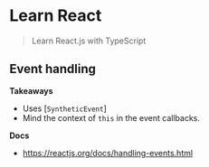 # Learn React
> Learn React.js with TypeScript

## Event handling

**Takeaways**

* Uses [`SyntheticEvent`]
* Mind the context of `this` in the event callbacks.

**Docs**

* https://reactjs.org/docs/handling-events.html




[`SynteticEvent`]:https://reactjs.org/docs/events.html